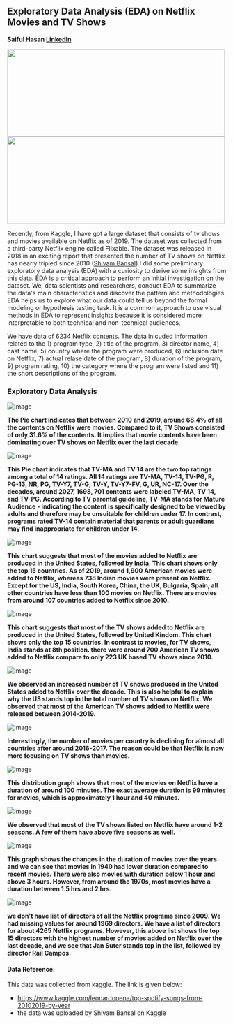 ## Exploratory Data Analysis (EDA) on Netflix Movies and TV Shows
**Saiful Hasan [LinkedIn](https://www.linkedin.com/in/saifulhasan22/)**

<img src="./images/1.png" width="500" height="200"/>
<img src="./images/netflix-logo.png" width="500" height="200"/>

Recently, from Kaggle, I have got a large dataset that consists of tv shows and movies available on Netflix as of 2019. The dataset was collected from a third-party Netflix engine called Flixable. The dataset was released in 2018 in an exciting report that presented the number of TV shows on Netflix has nearly tripled since 2010 ([Shivam Bansal](#https://www.kaggle.com/shivamb/netflix-shows)).I did some preliminary exploratory data analysis (EDA) with a curiosity to derive some insights from this data. EDA is a critical approach to perform an initial investigation on the dataset. We, data scientists and researchers, conduct EDA to summarize the data's main characteristics and discover the pattern and methodologies. EDA helps us to explore what our data could tell us beyond the formal modeling or hypothesis testing task. It is a common approach to use visual methods in EDA to represent insights because it is considered more interpretable to both technical and non-technical audiences. 

We have data of 6234 Netflix contents. The data inlcuded information related to the 1) program type, 2) title of the program, 3) director name, 4) cast name, 5) country where the program were produced, 6) inclusion date on Netflix, 7) actual relase date of the program, 8) duration of the program, 9) program rating, 10) the category where the program were listed and 11) the short descriptions of the program.

### Exploratory Data Analysis 

![image](./images/pie_1.png)

**The Pie chart indicates that between 2010 and 2019, around 68.4% of all the contents on Netflix were movies. Compared to it, TV Shows consisted of only 31.6% of the contents. It implies that movie contents have been dominating over TV shows on Netflix over the last decade.** 

![image](./images/pie_2.png)

**This Pie chart indicates that TV-MA and TV 14 are the two top ratings among a total of 14 ratings. All 14 ratings are TV-MA, TV-14, TV-PG, R, PG-13, NR, PG, TV-Y7, TV-G, TV-Y, TV-Y7-FV, G, UR, NC-17. Over the decades, around 2027, 1698, 701 contents were labeled TV-MA, TV 14, and TV-PG. According to TV parental guideline, TV-MA stands for Mature Audience - indicating the content is specifically designed to be viewed by adults and therefore may be unsuitable for children under 17. In contrast, programs rated TV-14 contain material that parents or adult guardians may find inappropriate for children under 14.**

![image](./images/movie_1.png)

**This chart suggests that most of the movies added to Netflix are produced in the United States, followed by India. This chart shows only the top 15 countries. As of 2019, around 1,900 American movies were added to Netflix, whereas 738 Indian movies were present on Netflix. Except for the US, India, South Korea, China, the UK, Bulgaria, Spain, all other countries have less than 100 movies on Netflix. There are movies from around 107 countries added to Netflix since 2010.**

![image](./images/tv_show_1.png)

**This chart suggests that most of the TV shows added to Netflix are produced in the United States, followed by United Kindom. This chart shows only the top 15 countries. In contrast to movies, for TV shows, India stands at 8th position. there were around 700 American TV shows added to Netflix compare to only 223 UK based TV shows since 2010.**

![image](./images/tv_show_2.png)

**We observed an increased number of TV shows produced in the United States added to Netflix over the decade. This is also helpful to explain why the US stands top in the total number of TV shows on Netflix. We observed that most of the American TV shows added to Netflix were released between 2014-2019.**

![image](./images/movie_2.png)

**Interestingly, the number of movies per country is declining for almost all countries after around 2016-2017. The reason could be that Netflix is now more focusing on TV shows than movies.**

![image](./images/duration.png)

**This distribution graph shows that most of the movies on Netflix have a duration of around 100 minutes. The exact average duration is 99 minutes for movies, which is approximately 1 hour and 40 minutes.**

![image](./images/season.png)

**We observed that most of the TV shows listed on Netflix have around 1-2 seasons. A few of them have above five seasons as well.**

![image](./images/duration_2.png)

**This graph shows the changes in the duration of movies over the years and we can see that movies in 1940 had lower duration compared to recent movies. There were also movies with duration below 1 hour and above 3 hours. However, from around the 1970s, most movies have a duration between  1.5 hrs and 2 hrs.**

![image](./images/director.png)

**we don't have list of directors of all the Netflix programs since 2009. We had missing values for around 1969 directors. We have a list of directors for about 4265 Netflix programs. However, this above list shows the top 15 directors with the highest number of movies added on Netflix over the last decade, and we see that Jan Suter stands top in the list, followed by director Rail Campos.**

#### Data Reference:
This data was collected from kaggle. The link is given below:
- https://www.kaggle.com/leonardopena/top-spotify-songs-from-20102019-by-year
- the data was uploaded by Shivam Bansal on Kaggle 